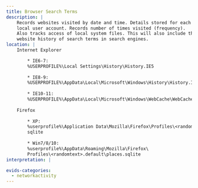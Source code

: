 ```yaml
---
title: Browser Search Terms
description: |
    Records websites visited by date and time. Details stored for each
    local user account. Records number of times visited (frequency).
    Also tracks access of local system files. This will also include the
    website history of search terms in search engines.
location: |
    Internet Explorer

        * IE6-7:
        %USERPROFILE%\Local Settings\History\History.IE5
        
        * IE8-9:
        %USERPROFILE%\AppData\Local\Microsoft\Windows\History\History.IE5
        
        * IE10-11:
        %USERPROFILE%\AppData\Local\Microsoft\Windows\WebCache\WebCacheV*.dat
    
    Firefox
    
        * XP:
        %userprofile%\Application Data\Mozilla\Firefox\Profiles\<randomtext>.default\places.
        sqlite
        
        * Win7/8/10:
        %userprofile%\AppData\Roaming\Mozilla\Firefox\
        Profiles\<randomtext>.default\places.sqlite
interpretation: |

evids-categories:
  - networkactivity
---
```

